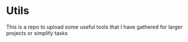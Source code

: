 # Utils
This is a repo to upload some useful tools that I have gathered for larger projects or simplify tasks
